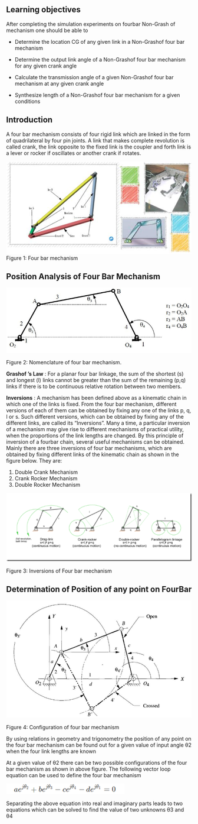

## Learning objectives

<p>After completing the simulation experiments on fourbar Non-Grash of mechanism one should be able to </p>

* Determine the location CG of any given link in a Non-Grashof four bar mechanism
* Determine the output link angle of a Non-Grashof four bar mechanism for any given crank angle
* Calculate the transmission angle of a given Non-Grashof four bar mechanism at any given crank angle

* Synthesize length of a Non-Grashof four bar mechanism for a given conditions

## Introduction
<p>
A four bar mechanism consists of four rigid link which are linked in the form of quadrilateral by four pin joints. A link that makes complete revolution is called crank, the link opposite to the fixed link is the coupler and forth link is a lever or rocker if oscillates or another crank if rotates.</p>

![img](./images/pos1.png)
Figure 1: Four bar mechanism

## Position Analysis of Four Bar Mechanism

![nomenclatureoffourbarmechanism](./images/pos3.png)

Figure 2: Nomenclature of four bar mechanism.

**Grashof ’s Law** : For a planar four bar linkage, the sum of the shortest (s) and longest (l) links cannot be greater than the sum of the remaining (p,q) links if there is to be continuous relative rotation between two members.

**Inversions** : A mechanism has been defined above as a kinematic chain in which one of the links is fixed. From the four bar mechanism, different versions of each of them can be obtained by fixing any one of the links p, q, l or s. Such different versions, which can be obtained by fixing any of the different links, are called its “Inversions”. Many a time, a particular inversion of a mechanism may give rise to different mechanisms of practical utility, when the proportions of the link lengths are changed.
By this principle of inversion of a fourbar chain, several useful mechanisms can be obtained. Mainly there are three inversions of four bar mechanisms, which are obtained by fixing different links of the kinematic chain as shown in the figure below. They are:

1. Double Crank Mechanism
2. Crank Rocker Mechanism
3. Double Rocker Mechanism

![inversionsoffourbarmechanism](./images/pos4.png)
<p>Figure 3: Inversions of Four bar mechanism</p>

## Determination of Position of any point on FourBar

![configurationoffourbarmechanism](./images/posn8.png)
<p>Figure 4: Configuration of four bar mechanism</p>

<p>By using relations in geometry and trigonometry the position of any point on the four bar mechanism can be found out for a given value of input angle θ2 when the four link lengths are known</p>
<p>
At a given value of θ2 there can be two possible configurations of the four bar mechanism as shown in above figure. The following vector loop equation can be used to define the four bar mechanism</p>

![img](./images/exp1T.png)
<p>
Separating the above equation into real and imaginary parts leads to two equations which can be solved to find the value of two unknowns θ3 and θ4</p>




